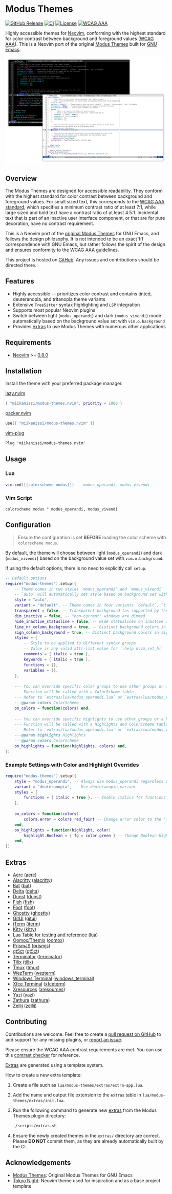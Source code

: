 # Modus Themes

[![GitHub Release](https://img.shields.io/github/v/release/miikanissi/modus-themes.nvim)](https://github.com/miikanissi/modus-themes.nvim/releases/latest)
[![CI](https://github.com/miikanissi/modus-themes.nvim/actions/workflows/ci.yml/badge.svg?branch=master)](https://github.com/miikanissi/modus-themes.nvim/actions/workflows/ci.yml)
[![License](https://img.shields.io/github/license/miikanissi/modus-themes.nvim)](https://github.com/miikanissi/modus-themes.nvim/blob/master/LICENSE)
[![WCAG AAA](https://img.shields.io/badge/WCAG%20AAA-2.1-blue)](https://www.w3.org/WAI/WCAG21/Understanding/contrast-enhanced.html)

Highly accessible themes for [Neovim](https://github.com/neovim/neovim), conforming with
the highest standard for color contrast between background and foreground values
([WCAG AAA](https://www.w3.org/WAI/WCAG21/Understanding/contrast-enhanced.html)). This
is a Neovim port of the original
[Modus Themes](https://protesilaos.com/emacs/modus-themes) built for
[GNU Emacs](https://www.gnu.org/software/emacs/).

![Modus Themes Preview](https://raw.githubusercontent.com/miikanissi/modus-themes.nvim/master/assets/modus-themes-preview.png)

## Overview

The Modus Themes are designed for accessible readability. They conform with the highest
standard for color contrast between background and foreground values. For small sized
text, this corresponds to the
[WCAG AAA standard](https://www.w3.org/WAI/WCAG21/Understanding/contrast-enhanced.html),
which specifies a minimum contrast ratio of at least 7:1, while large sized and bold
text have a contrast ratio of at least 4.5:1. Incidental text that is part of an
inactive user interface component, or that are for pure decoration, have no contrast
requirement.

This is a Neovim port of the
[original Modus Themes](https://protesilaos.com/emacs/modus-themes) for GNU Emacs, and
follows the design philosophy. It is not intended to be an exact 1:1 correspondence with
GNU Emacs, but rather follows the spirit of the design and ensures conformity to the
WCAG AAA guidelines.

This project is hosted on [GitHub](https://github.com/miikanissi/modus-themes.nvim/).
Any issues and contributions should be directed there.

## Features

- Highly accessible — prioritizes color contrast and contains tinted, deuteranopia, and
  tritanopia theme variants
- Extensive `TreeSitter` syntax highlighting and `LSP` integration
- Supports most popular Neovim plugins
- Switch between light (`modus_operandi`) and dark (`modus_vivendi`) mode automatically
  based on the background value set with `vim.o.background`
- Provides [extras](#extras) to use Modus Themes with numerous other applications

## Requirements

- [Neovim](https://github.com/neovim/neovim) >=
  [0.8.0](https://github.com/neovim/neovim/releases/tag/v0.8.0)

## Installation

Install the theme with your preferred package manager.

[lazy.nvim](https://github.com/folke/lazy.nvim)

```lua
{ "miikanissi/modus-themes.nvim", priority = 1000 }
```

[packer.nvim](https://github.com/wbthomason/packer.nvim)

```lua
use({ "miikanissi/modus-themes.nvim" })
```

[vim-plug](https://github.com/junegunn/vim-plug)

```vim
Plug 'miikanissi/modus-themes.nvim'
```

## Usage

### Lua

```lua
vim.cmd([[colorscheme modus]]) -- modus_operandi, modus_vivendi
```

### Vim Script

```vim
colorscheme modus " modus_operandi, modus_vivendi
```

## Configuration

> Ensure the configuration is set **BEFORE** loading the color scheme with
> `colorscheme modus`.

By default, the theme will choose between light (`modus_operandi`) and dark
(`modus_vivendi`) based on the background value set with `vim.o.background`.

If using the default options, there is no need to explicitly call `setup`.

```lua
-- Default options
require("modus-themes").setup({
	-- Theme comes in two styles `modus_operandi` and `modus_vivendi`
	-- `auto` will automatically set style based on background set with vim.o.background
	style = "auto",
	variant = "default", -- Theme comes in four variants `default`, `tinted`, `deuteranopia`, and `tritanopia`
	transparent = false, -- Transparent background (as supported by the terminal)
	dim_inactive = false, -- "non-current" windows are dimmed
	hide_inactive_statusline = false, -- Hide statuslines on inactive windows. Works with the standard **StatusLine**, **LuaLine** and **mini.statusline**
	line_nr_column_background = true, -- Distinct background colors in line number column. `false` will disable background color and fallback to Normal background
	sign_column_background = true, -- Distinct background colors in sign column. `false` will disable background color and fallback to Normal background
	styles = {
		-- Style to be applied to different syntax groups
		-- Value is any valid attr-list value for `:help nvim_set_hl`
		comments = { italic = true },
		keywords = { italic = true },
		functions = {},
		variables = {},
	},

	--- You can override specific color groups to use other groups or a hex color
	--- Function will be called with a ColorScheme table
	--- Refer to `extras/lua/modus_operandi.lua` or `extras/lua/modus_vivendi.lua` for the ColorScheme table
	---@param colors ColorScheme
	on_colors = function(colors) end,

	--- You can override specific highlights to use other groups or a hex color
	--- Function will be called with a Highlights and ColorScheme table
	--- Refer to `extras/lua/modus_operandi.lua` or `extras/lua/modus_vivendi.lua` for the Highlights and ColorScheme table
	---@param highlights Highlights
	---@param colors ColorScheme
	on_highlights = function(highlights, colors) end,
})
```

### Example Settings with Color and Highlight Overrides

```lua
require("modus-themes").setup({
	style = "modus_operandi", -- Always use modus_operandi regardless of `vim.o.background`
	variant = "deuteranopia", -- Use deuteranopia variant
	styles = {
		functions = { italic = true }, -- Enable italics for functions
	},

	on_colors = function(colors)
		colors.error = colors.red_faint -- Change error color to the "faint" variant
	end,
	on_highlights = function(highlight, color)
		highlight.Boolean = { fg = color.green } -- Change Boolean highlight to use the green color
	end,
})
```

## Extras

<!-- prettier-ignore-start -->
<!-- extras:start -->

- [Aerc](https://git.sr.ht/~rjarry/aerc) ([aerc](https://github.com/miikanissi/modus-themes.nvim/tree/master/extras/aerc))
- [Alacritty](https://github.com/alacritty/alacritty) ([alacritty](https://github.com/miikanissi/modus-themes.nvim/tree/master/extras/alacritty))
- [Bat](https://github.com/sharkdp/bat) ([bat](https://github.com/miikanissi/modus-themes.nvim/tree/master/extras/bat))
- [Delta](https://github.com/dandavison/delta) ([delta](https://github.com/miikanissi/modus-themes.nvim/tree/master/extras/delta))
- [Dunst](https://dunst-project.org/) ([dunst](https://github.com/miikanissi/modus-themes.nvim/tree/master/extras/dunst))
- [Fish](https://fishshell.com/docs/current/index.html) ([fish](https://github.com/miikanissi/modus-themes.nvim/tree/master/extras/fish))
- [Foot](https://codeberg.org/dnkl/foot) ([foot](https://github.com/miikanissi/modus-themes.nvim/tree/master/extras/foot))
- [Ghostty](https://ghostty.org/docs/features/theme) ([ghostty](https://github.com/miikanissi/modus-themes.nvim/tree/master/extras/ghostty))
- [GitUI](https://github.com/extrawurst/gitui) ([gitui](https://github.com/miikanissi/modus-themes.nvim/tree/master/extras/gitui))
- [iTerm](https://iterm2.com/) ([iterm](https://github.com/miikanissi/modus-themes.nvim/tree/master/extras/iterm))
- [Kitty](https://sw.kovidgoyal.net/kitty/conf.html) ([kitty](https://github.com/miikanissi/modus-themes.nvim/tree/master/extras/kitty))
- [Lua Table for testing and reference](https://www.lua.org) ([lua](https://github.com/miikanissi/modus-themes.nvim/tree/master/extras/lua))
- [Oomox/Themix](https://github.com/themix-project/themix-gui) ([oomox](https://github.com/miikanissi/modus-themes.nvim/tree/master/extras/oomox))
- [PrismJS](https://prismjs.com) ([prismjs](https://github.com/miikanissi/modus-themes.nvim/tree/master/extras/prismjs))
- [qt5ct](https://sourceforge.net/projects/qt5ct/) ([qt5ct](https://github.com/miikanissi/modus-themes.nvim/tree/master/extras/qt5ct))
- [Terminator](https://gnome-terminator.readthedocs.io/en/latest/config.html) ([terminator](https://github.com/miikanissi/modus-themes.nvim/tree/master/extras/terminator))
- [Tilix](https://github.com/gnunn1/tilix) ([tilix](https://github.com/miikanissi/modus-themes.nvim/tree/master/extras/tilix))
- [Tmux](https://github.com/tmux/tmux/wiki) ([tmux](https://github.com/miikanissi/modus-themes.nvim/tree/master/extras/tmux))
- [WezTerm](https://wezfurlong.org/wezterm/config/files.html) ([wezterm](https://github.com/miikanissi/modus-themes.nvim/tree/master/extras/wezterm))
- [Windows Terminal](https://aka.ms/terminal-documentation) ([windows_terminal](https://github.com/miikanissi/modus-themes.nvim/tree/master/extras/windows_terminal))
- [Xfce Terminal](https://docs.xfce.org/apps/terminal/advanced) ([xfceterm](https://github.com/miikanissi/modus-themes.nvim/tree/master/extras/xfceterm))
- [Xresources](https://wiki.archlinux.org/title/X_resources) ([xresources](https://github.com/miikanissi/modus-themes.nvim/tree/master/extras/xresources))
- [Yazi](https://github.com/sxyazi/yazi) ([yazi](https://github.com/miikanissi/modus-themes.nvim/tree/master/extras/yazi))
- [Zathura](https://pwmt.org/projects/zathura/) ([zathura](https://github.com/miikanissi/modus-themes.nvim/tree/master/extras/zathura))
- [Zellij](https://github.com/zellij-org/zellij) ([zellij](https://github.com/miikanissi/modus-themes.nvim/tree/master/extras/zellij))

<!-- extras:end -->
<!-- prettier-ignore-end -->

## Contributing

Contributions are welcome. Feel free to create a
[pull request on GitHub](https://github.com/miikanissi/modus-themes.nvim/pulls) to add
support for any missing plugins, or
[report an issue](https://github.com/miikanissi/modus-themes.nvim/issues).

Please ensure the WCAG AAA contrast requirements are met. You can use this
[contrast checker](https://webaim.org/resources/contrastchecker/) for reference.

[Extras](#extras) are generated using a template system.

How to create a new extra template:

1. Create a file such as `lua/modus-themes/extras/extra-app.lua`.
2. Add the name and output file extension to the `extras` table in
   `lua/modus-themes/extras/init.lua`.
3. Run the following command to generate new [extras](#extras) from the Modus Themes
   plugin directory:

   ```sh
   ./scripts/extras.sh
   ```

4. Ensure the newly created themes in the `extras/` directory are correct. Please **DO
   NOT** commit them, as they are already automatically built by the CI.

## Acknowledgements

- [Modus Themes](https://protesilaos.com/emacs/modus-themes): Original Modus Themes for
  GNU Emacs
- [Tokyo Night](https://github.com/folke/tokyonight.nvim): Neovim theme used for
  inspiration and as a base project template
